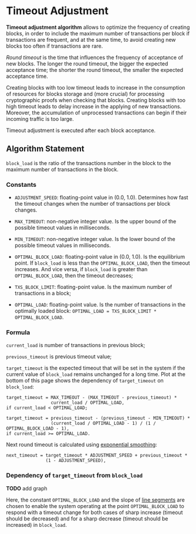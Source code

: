 # Timeout Adjustment

**Timeout adjustment algorithm** allows to optimize the frequency of creating
blocks, in order to include the maximum number of transactions per block if  
transactions are frequent, and at the same time, to avoid creating new blocks
too often if transactions are rare.

_Round timeout_ is the time that influences the frequency of acceptance of new
blocks. The longer the round timeout, the bigger the expected acceptance time;
the shorter the round timeout, the smaller the expected acceptance time.

Creating blocks with too low timeout leads to increase in the consumption of
resources for blocks storage and (more crucial) for processing cryptographic
proofs when checking that blocks. Creating blocks with too high timeout leads to
delay increase in the applying of new transactions. Moreover, the accumulation of
unprocessed transactions can begin if their incoming traffic is too large.

Timeout adjustment is executed after each block acceptance.

## Algorithm Statement

`block_load` is the ratio of the transactions number in the block to the
maximum number of transactions in the block.

### Constants

- `ADJUSTMENT_SPEED`: floating-point value in (0.0, 1.0).
  Determines how fast the timeout changes when the number of
  transactions per block changes.

- `MAX_TIMEOUT`: non-negative integer value.
  Is the upper bound of the possible timeout values in milliseconds.

- `MIN_TIMEOUT`: non-negative integer value.
  Is the lower bound of the possible timeout values in milliseconds.

- `OPTIMAL_BLOCK_LOAD`: floating-point value in (0.0, 1.0).
  Is the equilibrium point. If `block_load` is less than
  the `OPTIMAL_BLOCK_LOAD`, then the timeout increases. And vice versa, if
  `block_load` is greater than `OPTIMAL_BLOCK_LOAD`, then the timeout decreases;

- `TXS_BLOCK_LIMIT`: floating-point value.
  Is the maximum number of transactions in a block;

- `OPTIMAL_LOAD`: floating-point value.
  Is the number of transactions in the optimally loaded block:
  `OPTIMAL_LOAD = TXS_BLOCK_LIMIT * OPTIMAL_BLOCK_LOAD`.

### Formula

`current_load` is number of transactions in previous block;

`previous_timeout` is previous timeout value;

`target_timeout` is the expected timeout that will be set in the system if the
current value of `block_load` remains unchanged for a long time. Plot at the
bottom of this page shows the dependency of `target_timeout` on `block_load`:

```Text
target_timeout = MAX_TIMEOUT - (MAX_TIMEOUT - previous_timeout) *
                 current_load / OPTIMAL_LOAD,
if current_load < OPTIMAL_LOAD;
```

```Text
target_timeout = previous_timeout - (previous_timeout - MIN_TIMEOUT) *
                 (current_load / OPTIMAL_LOAD - 1) / (1 / OPTIMAL_BLOCK_LOAD - 1),
if current_load >= OPTIMAL_LOAD.
```

Next round timeout is calculated using [exponential smoothing][exponential_smoothing]:

```Text
next_timeout = target_timeout * ADJUSTMENT_SPEED + previous_timeout *
               (1 - ADJUSTMENT_SPEED),
```

### Dependency of `target_timeout` from `block_load`

**TODO** add graph

Here, the constant `OPTIMAL_BLOCK_LOAD` and the slope of [line
segments][line_segment] are chosen to enable the system operating at the point
`OPTIMAL_BLOCK_LOAD` to respond with a timeout change for both cases of sharp
increase (timeout should be decreased) and for a sharp decrease (timeout should
be increased) in `block_load`.

[exponential_smoothing]: https://en.wikipedia.org/wiki/Exponential_smoothing
[line_segment]: https://en.wikipedia.org/wiki/Line_segment

